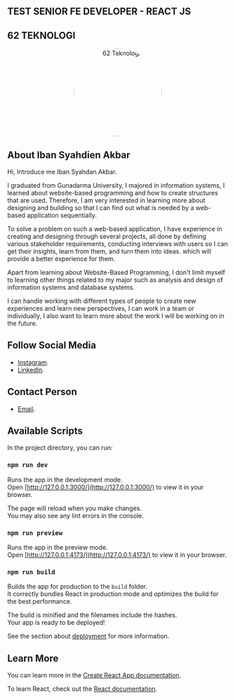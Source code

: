 ## TEST SENIOR FE DEVELOPER - REACT JS
## 62 TEKNOLOGI

<center>
    <div align="center">
        <center>
            <a href="https://www.62teknologi.com/" target="_blank">
                <center>
                    <img src="https://images.glints.com/unsafe/180x0/glints-dashboard.s3.amazonaws.com/company-logo/761c0054fe0a5839a8d0af7330eaf367.jpg" width="200" alt="62 Teknologi" title="62 Teknologi" style='border-radius: 50% !important'>
                </center>
            </a>
        </center>
    </div>
</center>

## About Iban Syahdien Akbar

Hi, Introduce me Iban Syahdan Akbar.

I graduated from Gunadarma University, I majored in information systems, I learned about website-based programming and how to create structures that are used. Therefore, I am very interested in learning more about designing and building so that I can find out what is needed by a web-based application sequentially. 

To solve a problem on such a web-based application, I have experience in creating and designing through several projects, all done by defining various stakeholder requirements, conducting interviews with users so I can get their insights, learn from them, and turn them into ideas. which will provide a better experience for them. 

Apart from learning about Website-Based Programming, I don't limit myself to learning other things related to my major such as analysis and design of information systems and database systems. 

I can handle working with different types of people to create new experiences and learn new perspectives, I can work in a team or individually, I also want to learn more about the work I will be working on in the future.

## Follow Social Media

- [Instagram](https://www.instagram.com/ibansyah_/).
- [LinkedIn](https://www.linkedin.com/in/ibansyahdien/).

## Contact Person

- [Email](mailto:ibansyahdienx7@gmail.com?subject=Halo%20Iban%20Syahdien).

## Available Scripts

In the project directory, you can run:

### `npm run dev`

Runs the app in the development mode.\
Open [http://127.0.0.1:3000/](http://127.0.0.1:3000/) to view it in your browser.

The page will reload when you make changes.\
You may also see any lint errors in the console.

### `npm run preview`

Runs the app in the preview mode.\
Open [http://127.0.0.1:4173/](http://127.0.0.1:4173/) to view it in your browser.

### `npm run build`

Builds the app for production to the `build` folder.\
It correctly bundles React in production mode and optimizes the build for the best performance.

The build is minified and the filenames include the hashes.\
Your app is ready to be deployed!

See the section about [deployment](https://facebook.github.io/create-react-app/docs/deployment) for more information.

## Learn More

You can learn more in the [Create React App documentation](https://facebook.github.io/create-react-app/docs/getting-started).

To learn React, check out the [React documentation](https://reactjs.org/).